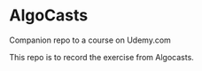 # AlgoCasts

Companion repo to a course on Udemy.com

This repo is to record the exercise from Algocasts.
